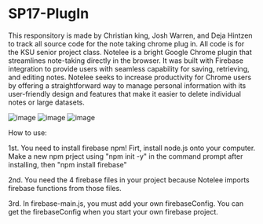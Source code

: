 # SP17-PlugIn
This responsitory is made by Christian king, Josh Warren, and Deja Hintzen to track all source code for the note taking chrome plug in. All code is for the KSU senior project class.
Notelee is a bright Google Chrome plugin that streamlines note-taking directly in the browser. It was built with Firebase integration to provide users with seamless capability for saving, retrieving, and editing notes. Notelee seeks to increase productivity for Chrome users by offering a straightforward way to manage personal information with its user-friendly design and features that make it easier to delete individual notes or large datasets.


![image](https://github.com/ChristianKing23/SP17-PlugIn/assets/143857696/d837f48a-c2fb-4673-8d5e-d74e780161fc)
![image](https://github.com/ChristianKing23/SP17-PlugIn/assets/143857696/ef43aa50-39b1-41e5-a40c-eebab3c4cbb0)
![image](https://github.com/ChristianKing23/SP17-PlugIn/assets/143857696/3ca295d6-98fa-4c6b-adcf-71e968a5edb0)



How to use:

1st. You need to install firebase npm! Firt, install node.js onto your computer. Make a new npm prject using "npm init -y" in the command prompt after installing, then "npm install firebase"

2nd. You need the 4 firebase files in your project because Notelee imports firebase functions from those files.

3rd. In firebase-main.js, you must add your own firebaseConfig. You can get the firebaseConfig when you start your own firebase project.



